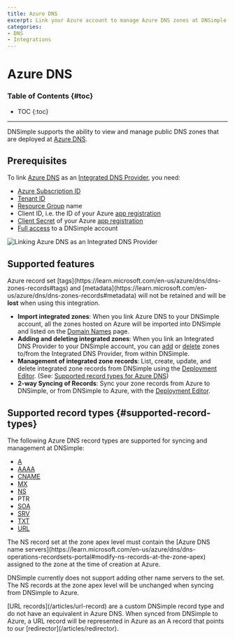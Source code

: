 ```yaml
---
title: Azure DNS
excerpt: Link your Azure account to manage Azure DNS zones at DNSimple.
categories:
- DNS
- Integrations
---
```


# Azure DNS

### Table of Contents {#toc}

* TOC
{:toc}

---

DNSimple supports the ability to view and manage public DNS zones that are deployed at [Azure DNS](https://azure.microsoft.com/en-us/products/dns).

## Prerequisites

To link [Azure DNS](https://azure.microsoft.com/en-us/products/dns) as an [Integrated DNS Provider](/articles/integrated-dns-providers), you need:

- [Azure Subscription ID](https://learn.microsoft.com/en-us/azure/azure-portal/get-subscription-tenant-id#find-your-azure-subscription)
- [Tenant ID](https://learn.microsoft.com/en-us/azure/azure-portal/get-subscription-tenant-id#find-your-microsoft-entra-tenant)
- [Resource Group](https://learn.microsoft.com/en-us/azure/azure-resource-manager/management/manage-resource-groups-portal#what-is-a-resource-group) name
- Client ID, i.e. the ID of your Azure [app registration](https://learn.microsoft.com/en-us/security/zero-trust/develop/app-registration)
- [Client Secret](https://learn.microsoft.com/en-us/entra/identity-platform/quickstart-register-app#add-a-client-secret) of your Azure [app registration](https://learn.microsoft.com/en-us/security/zero-trust/develop/app-registration)
- [Full access](/articles/domain-access-control/#full-access) to a DNSimple account

![Linking Azure DNS as an Integrated DNS Provider](/files/integrated-dns-provider-azure.png)

## Supported features

<warning>
Azure record set [tags](https://learn.microsoft.com/en-us/azure/dns/dns-zones-records#tags) and [metadata](https://learn.microsoft.com/en-us/azure/dns/dns-zones-records#metadata) will not be retained and will be <strong>lost</strong> when using this integration.
</warning>

- **Import integrated zones**: When you link Azure DNS to your DNSimple account, all the zones hosted on Azure will be imported into DNSimple and listed on the [Domain Names](/articles/managing-integrated-zones) page.
- **Adding and deleting integrated zones**: When you link an Integrated DNS Provider to your DNSimple account, you can [add](/articles/integrated-dns-providers#adding-a-zone-to-an-integrated-dns-provider) or [delete](/articles/integrated-dns-providers#deleting-a-zone-from-an-integrated-dns-provider) zones to/from the Integrated DNS Provider, from within DNSimple.
- **Management of integrated zone records**: List, create, update, and delete integrated zone records from DNSimple using the [Deployment Editor](/articles/deployment-editor). (See: [Supported record types for Azure DNS](/articles/integrated-dns-provider-azure-dns#supported-record-types))
- **2-way Syncing of Records**: Sync your zone records from Azure to DNSimple, or from DNSimple to Azure, with the [Deployment Editor](/articles/deployment-editor#record-syncing).

## Supported record types {#supported-record-types}

The following Azure DNS record types are supported for syncing and management at DNSimple:

- [A](/articles/a-record)
- [AAAA](/articles/aaaa-record)
- [CNAME](/articles/cname-record)
- [MX](/articles/mx-record)
- [NS](/articles/ns-record)
- PTR
- [SOA](/articles/soa-record)
- [SRV](/articles/srv-record)
- [TXT](/articles/txt-record)
- [URL](/articles/url-record)

<note>
The NS record set at the zone apex level must contain the [Azure DNS name servers](https://learn.microsoft.com/en-us/azure/dns/dns-operations-recordsets-portal#modify-ns-records-at-the-zone-apex) assigned to the zone at the time of creation at Azure. 

DNSimple currently does not support adding other name servers to the set. The NS records at the zone apex level will be unchanged when syncing from DNSimple to Azure.
</note>

<note>
[URL records](/articles/url-record) are a custom DNSimple record type and do not have an equivalent in Azure DNS. When synced from DNSimple to Azure, a URL record will be represented in Azure as an A record that points to our [redirector](/articles/redirector).
</note>
